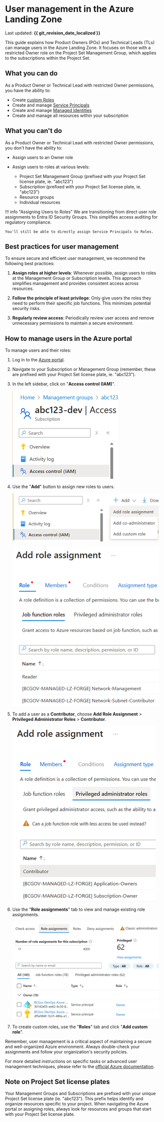 # User management in the Azure Landing Zone

Last updated: **{{ git_revision_date_localized }}**

This guide explains how Product Owners (POs) and Technical Leads (TLs) can manage users in the Azure Landing Zone. It focuses on those with a restricted Owner role on the Project Set Management Group, which applies to the subscriptions within the Project Set.

## What you can do

As a Product Owner or Technical Lead with restricted Owner permissions, you have the ability to:

* Create [custom Roles](https://learn.microsoft.com/en-us/azure/role-based-access-control/custom-roles)
* Create and manage [Service Principals](https://learn.microsoft.com/en-us/entra/identity-platform/app-objects-and-service-principals?tabs=browser)
* Create and manage [Managed Identities](https://learn.microsoft.com/en-us/entra/identity/managed-identities-azure-resources/overview)
* Create and manage all resources within your subscription

## What you can't do

As a Product Owner or Technical Lead with restricted Owner permissions, you don't have the ability to:

* Assign users to an Owner role
* Assign users to roles at various levels:

   - Project Set Management Group (prefixed with your Project Set license plate, ie. "abc123")
   - Subscription (prefixed with your Project Set license plate, ie. "abc123")
   - Resource groups
   - Individual resources

!!! info "Assigning Users to Roles"
    We are transitioning from direct user role assignments to Entra ID Security Groups. This simplifies access auditing for regulatory compliance.

    You'll still be able to directly assign Service Principals to Roles.

## Best practices for user management

To ensure secure and efficient user management, we recommend the following best practices:

1. **Assign roles at higher levels**: Whenever possible, assign users to roles at the Management Group or Subscription levels. This approach simplifies management and provides consistent access across resources.

2. **Follow the principle of least privilege**: Only give users the roles they need to perform their specific job functions. This minimizes potential security risks.

3. **Regularly review access**: Periodically review user access and remove unnecessary permissions to maintain a secure environment.

## How to manage users in the Azure portal

To manage users and their roles:

1. Log in to the [Azure portal](https://portal.azure.com).

2. Navigate to your Subscription or Management Group (remember, these are prefixed with your Project Set license plate, ie. "abc123").

3. In the left sidebar, click on "**Access control (IAM)**".

   ![Azure Subscription - IAM](../images/subscription-iam.png "Azure Subscription - IAM")

4. Use the "**Add**" button to assign new roles to users.

   ![Azure Subscription - IAM - Add Role](../images/subscription-iam-add-role.png "Azure Subscription - IAM - Add Role")

   ![Azure Subscription - IAM - Add Role Assignment](../images/subscription-iam-add-role-assignment.png "Azure Subscription - IAM - Add Role Assignment")

5. To add a user as a **Contributor**, choose **Add Role Assignment** > **Privileged Administrator Roles** > **Contributor**.

   ![Azure Subscription - IAM - Add Privileged Role Assignment](../images/subscription-iam-add-role-assignment-privileged.png "Azure Subscription - IAM - Add Privileged Role Assignment")

6. Use the "**Role assignments**" tab to view and manage existing role assignments.

   ![Azure Subscription - IAM - Existing Role Assignments](../images/subscription-iam-existing-role-assignments.png "Azure Subscription - IAM - Existing Role Assignments")

7. To create custom roles, use the "**Roles**" tab and click "**Add custom role**".

Remember, user management is a critical aspect of maintaining a secure and well-organized Azure environment. Always double-check your assignments and follow your organization's security policies.

For more detailed instructions on specific tasks or advanced user management techniques, please refer to the [official Azure documentation](https://docs.microsoft.com/en-us/azure/role-based-access-control/).

## Note on Project Set license plates

Your Management Groups and Subscriptions are prefixed with your unique Project Set license plate (ie. "abc123"). This prefix helps identify and organize resources specific to your project. When navigating the Azure portal or assigning roles, always look for resources and groups that start with your Project Set license plate.
